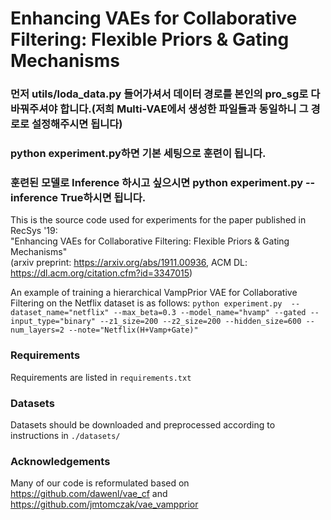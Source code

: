 # Enhancing VAEs for Collaborative Filtering: Flexible Priors & Gating Mechanisms

### 먼저 utils/loda_data.py 들어가셔서 데이터 경로를 본인의 pro_sg로 다 바꿔주셔야 합니다.(저희 Multi-VAE에서 생성한 파일들과 동일하니 그 경로로 설정해주시면 됩니다)  
### python experiment.py하면 기본 세팅으로 훈련이 됩니다.  
### 훈련된 모델로 Inference 하시고 싶으시면 python experiment.py --inference True하시면 됩니다.


This is the source code used for experiments for the paper published in RecSys '19:  
"Enhancing VAEs for Collaborative Filtering: Flexible Priors & Gating Mechanisms"    
(arxiv preprint: https://arxiv.org/abs/1911.00936, ACM DL: https://dl.acm.org/citation.cfm?id=3347015)

An example of training a hierarchical VampPrior VAE for Collaborative Filtering on the Netflix dataset is as follows:
`python experiment.py  --dataset_name="netflix" --max_beta=0.3 --model_name="hvamp" --gated --input_type="binary" --z1_size=200 --z2_size=200 --hidden_size=600 --num_layers=2 --note="Netflix(H+Vamp+Gate)"`

### Requirements
Requirements are listed in `requirements.txt`

### Datasets
Datasets should be downloaded and preprocessed according to instructions in `./datasets/`

### Acknowledgements
Many of our code is reformulated based on https://github.com/dawenl/vae_cf and https://github.com/jmtomczak/vae_vampprior
